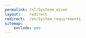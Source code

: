 ```yaml
---
permalink: /nl/Systeem_eisen
layout:    redirect
redirect:  /en/System_requirements
sitemap:
    exclude: yes
---
```

